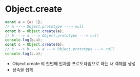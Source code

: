 # Object.create
```javascript
const a = {a: 1};
// a ---> Object.prototype ---> null
const b = Object.create(a);
// b ---> a ---> Object.prototype ---> null
console.log(b.a);
const c = Object.create(b);
// c ---> b ---> a ---> Object.prototype ---> null
console.log(c.a);
```
- Object.create 의 첫번째 인자를 프로토타입으로 하는 새 객체를 생성
- 상속을 쉽게 
